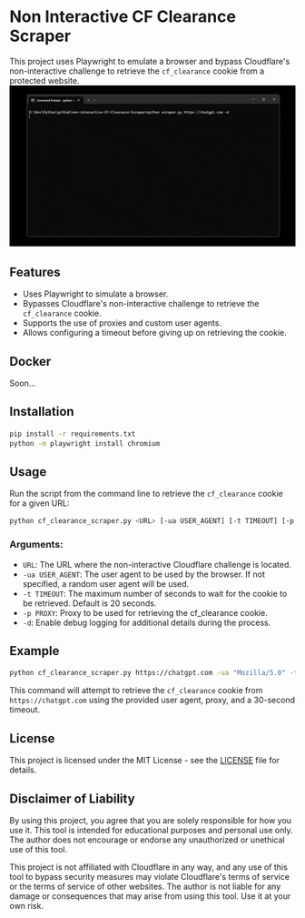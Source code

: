 # Non Interactive CF Clearance Scraper

This project uses Playwright to emulate a browser and bypass Cloudflare's non-interactive challenge to retrieve the `cf_clearance` cookie from a protected website.
![Introduction GIF](image/result.gif)

## Features

- Uses Playwright to simulate a browser.
- Bypasses Cloudflare's non-interactive challenge to retrieve the `cf_clearance` cookie.
- Supports the use of proxies and custom user agents.
- Allows configuring a timeout before giving up on retrieving the cookie.

## Docker

Soon...

## Installation

```bash
pip install -r requirements.txt
python -m playwright install chromium
```

## Usage

Run the script from the command line to retrieve the `cf_clearance` cookie for a given URL:

```bash
python cf_clearance_scraper.py <URL> [-ua USER_AGENT] [-t TIMEOUT] [-p PROXY] [-d]
```

### Arguments:

- `URL`: The URL where the non-interactive Cloudflare challenge is located.
- `-ua USER_AGENT`: The user agent to be used by the browser. If not specified, a random user agent will be used.
- `-t TIMEOUT`: The maximum number of seconds to wait for the cookie to be retrieved. Default is 20 seconds.
- `-p PROXY`: Proxy to be used for retrieving the cf_clearance cookie.
- `-d`: Enable debug logging for additional details during the process.

## Example

```bash
python cf_clearance_scraper.py https://chatgpt.com -ua "Mozilla/5.0" -t 30 -p "user:password@proxyserver:8080" -d
```

This command will attempt to retrieve the `cf_clearance` cookie from `https://chatgpt.com` using the provided user agent, proxy, and a 30-second timeout.

## License

This project is licensed under the MIT License - see the [LICENSE](LICENSE) file for details.

## Disclaimer of Liability

By using this project, you agree that you are solely responsible for how you use it. This tool is intended for educational purposes and personal use only. The author does not encourage or endorse any unauthorized or unethical use of this tool.

This project is not affiliated with Cloudflare in any way, and any use of this tool to bypass security measures may violate Cloudflare's terms of service or the terms of service of other websites. The author is not liable for any damage or consequences that may arise from using this tool. Use it at your own risk.